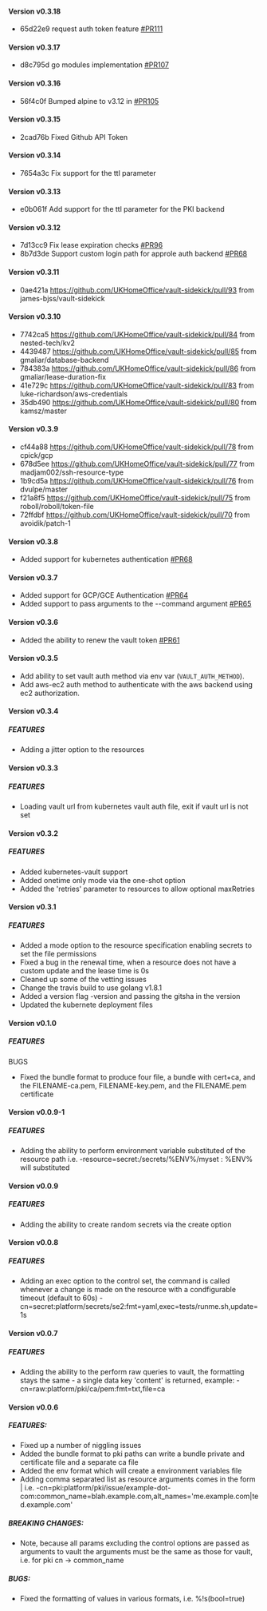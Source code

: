 #### **Version v0.3.18**
* 65d22e9 request auth token feature [#PR111](https://github.com/UKHomeOffice/vault-sidekick/pull/111)

#### **Version v0.3.17**
* d8c795d go modules implementation [#PR107](https://github.com/UKHomeOffice/vault-sidekick/pull/107)

#### **Version v0.3.16**
* 56f4c0f Bumped alpine to v3.12 in [#PR105](https://github.com/UKHomeOffice/vault-sidekick/pull/105)

#### **Version v0.3.15**
* 2cad76b Fixed Github API Token

#### **Version v0.3.14**
* 7654a3c Fix support for the ttl parameter

#### **Version v0.3.13**
* e0b061f Add support for the ttl parameter for the PKI backend

#### **Version v0.3.12**
* 7d13cc9 Fix lease expiration checks [#PR96](https://github.com/UKHomeOffice/vault-sidekick/pull/96)
* 8b7d3de Support custom login path for approle auth backend [#PR68](https://github.com/UKHomeOffice/vault-sidekick/pull/92)

#### **Version v0.3.11**
* 0ae421a https://github.com/UKHomeOffice/vault-sidekick/pull/93 from james-bjss/vault-sidekick

#### **Version v0.3.10**

* 7742ca5 https://github.com/UKHomeOffice/vault-sidekick/pull/84 from nested-tech/kv2
* 4439487 https://github.com/UKHomeOffice/vault-sidekick/pull/85 from gmaliar/database-backend
* 784383a https://github.com/UKHomeOffice/vault-sidekick/pull/86 from gmaliar/lease-duration-fix
* 41e729c https://github.com/UKHomeOffice/vault-sidekick/pull/83 from luke-richardson/aws-credentials
* 35db490 https://github.com/UKHomeOffice/vault-sidekick/pull/80 from kamsz/master

#### **Version v0.3.9**

* cf44a88 https://github.com/UKHomeOffice/vault-sidekick/pull/78 from cpick/gcp
* 678d5ee https://github.com/UKHomeOffice/vault-sidekick/pull/77 from madjam002/ssh-resource-type
* 1b9cd5a https://github.com/UKHomeOffice/vault-sidekick/pull/76 from dvulpe/master
* f21a8f5 https://github.com/UKHomeOffice/vault-sidekick/pull/75 from roboll/roboll/token-file
* 72ffdbf https://github.com/UKHomeOffice/vault-sidekick/pull/70 from avoidik/patch-1

#### **Version v0.3.8**

* Added support for kubernetes authentication [#PR68](https://github.com/UKHomeOffice/vault-sidekick/pull/68)

#### **Version v0.3.7**

* Added support for GCP/GCE Authentication [#PR64](https://github.com/UKHomeOffice/vault-sidekick/pull/64)
* Added support to pass arguments to the --command argument [#PR65](https://github.com/UKHomeOffice/vault-sidekick/pull/65)

#### **Version v0.3.6**

* Added the ability to renew the vault token [#PR61](https://github.com/UKHomeOffice/vault-sidekick/pull/61)

#### **Version v0.3.5**

* Add ability to set vault auth method via env var (`VAULT_AUTH_METHOD`).
* Add aws-ec2 auth method to authenticate with the aws backend using ec2 authorization.

#### **Version v0.3.4**

##### FEATURES

 * Adding a jitter option to the resources

#### **Version v0.3.3**

##### FEATURES

 * Loading vault url from kubernetes vault auth file, exit if vault url is not set

#### **Version v0.3.2**

##### FEATURES

 * Added kubernetes-vault support
 * Added onetime only mode via the one-shot option
 * Added the 'retries' parameter to resources to allow optional maxRetries

#### **Version v0.3.1**

##### FEATURES

 * Added a mode option to the resource specification enabling secrets to set the file permissions
 * Fixed a bug in the renewal time, when a resource does not have a custom update and the lease time is 0s
 * Cleaned up some of the vetting issues
 * Change the travis build to use golang v1.8.1
 * Added a version flag -version and passing the gitsha in the version
 * Updated the kubernete deployment files

#### **Version v0.1.0**

##### FEATURES

BUGS
 * Fixed the bundle format to produce four file, a bundle with cert+ca, and the FILENAME-ca.pem, FILENAME-key.pem,
   and the FILENAME.pem certificate

#### **Version v0.0.9-1**

##### FEATURES

 * Adding the ability to perform environment variable substituted of the resource path i.e.
   -resource=secret:/secrets/%ENV%/myset : %ENV% will substituted

#### **Version v0.0.9**

##### FEATURES

 * Adding the ability to create random secrets via the create option

#### **Version v0.0.8**

##### FEATURES

 * Adding an exec option to the control set, the command is called whenever a change is made on the resource with a
   condfigurable timeout (default to 60s)
   -cn=secret:platform/secrets/se2:fmt=yaml,exec=tests/runme.sh,update=1s

#### **Version v0.0.7**

##### FEATURES
 * Adding the ability to the perform raw queries to vault, the formatting stays the same - a single
   data key 'content' is returned, example: -cn=raw:platform/pki/ca/pem:fmt=txt,file=ca

#### **Version v0.0.6**

##### FEATURES:

 * Fixed up a number of niggling issues
 * Added the bundle format to pki paths can write a bundle private and certificate file and a separate ca file
 * Added the env format which will create a environment variables file
 * Adding comma separated list as resource arguments comes in the form <ARG>|<ARG> i.e.
   -cn=pki:platform/pki/issue/example-dot-com:common_name=blah.example.com,alt_names='me.example.com|ted.example.com'

##### BREAKING CHANGES:
 * Note, because all params excluding the control options are passed as arguments to vault the arguments must be the
   same as those for vault, i.e. for pki cn -> common_name

##### BUGS:

 * Fixed the formatting of values in various formats, i.e. %!s(bool=true)
